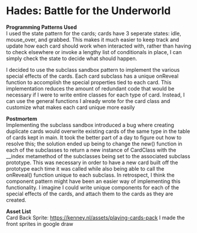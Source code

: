 # Hades: Battle for the Underworld  
  
**Programming Patterns Used**  
I used the state pattern for the cards; cards have 3 seperate states: idle, mouse_over, and grabbed. This makes it much easier to keep track and update how each
card should work when interacted with, rather than having to check elsewhere or invoke a lengthy list of conditionals in place, I can simply check the 
state to decide what should happen.

I decided to use the subclass sandbox pattern to implement the various special effects of the cards. Each card subclass has a unique onReveal function to
accomplish the special properties tied to each card. This implementation reduces the amount of redundant code that would be necessary if I were to write
entire classes for each type of card. Instead, I can use the general functions I already wrote for the card class and customize what makes each card unique
more easily

**Postmortem**  
Implementing the subclass sandbox introduced a bug where creating duplicate cards would overwrite existing cards of the same type in the table of cards kept
in main. It took the better part of a day to figure out how to resolve this; the solution ended up being to change the new() function in each of the subclasses
to return a new instance of CardClass with the __index metamethod of the subclasses being set to the associated subclass prototype. This was necessary in order 
to have a new card built off the prototype each time it was called while also being able to call the onReveal() function unique to each subclass. In retrospect, 
I think the component pattern might have been an easier way of implementing this functionality. I imagine I could write unique components for each of the special 
effects of the cards, and attach them to the cards as they are created.

**Asset List**  
Card Back Sprite: https://kenney.nl/assets/playing-cards-pack
I made the front sprites in google draw
